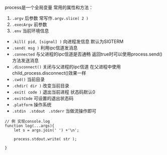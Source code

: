 process是一个全局变量 常用的属性和方法：


1. `.argv`  后参数 常写作`.argv.slice( 2 )`
1. `.execArgv`  前参数
1. `.env`  当前环境信息
- `.kill( pid, [signal] )`  向进程发信息 默认为SIGTERM
- `.send( msg )` 利用ipc信道发消息
- `.connected`  与父进程的ipc信道是否通畅
返回true时可以使用process.send()方法发送消息
- `.disconnect()`  关闭与父进程的ipc信道
在父进程中使用child_process.disconnect()效果一样
- `.cwd()`  当前目录
- `.chdir( dir )`  改变当前目录
- `.exit( code )`  退出当前进程  状态码默认0
- `.exitCode`  可设置的退出状态码
- `.platform`  操作系统
- `.stdin` ` .stdout` ` .stderr` 
当做流操作即可
```
// 例 实现console.log
function log(...args){
    let s = args.join(' ') +'\n';

    process.stdout.write( str );

}
```
